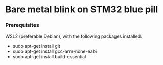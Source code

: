 # Bare metal blink on STM32 blue pill

### Prerequisites
WSL2 (preferable Debian), with the following packages installed:
- sudo apt-get install git
- sudo apt-get install gcc-arm-none-eabi
- sudo apt-get install build-essential
